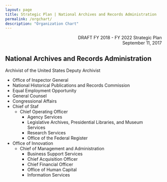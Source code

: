 ```yaml
---
layout: page
title: Strategic Plan | National Archives and Records Administration
permalink: /orgchart/
description: "Organization Chart"
---
```

<p style='text-align:right;'>
  DRAFT FY 2018 - FY 2022 Strategic Plan
  <br>
  September 11, 2017
</p>

## National Archives and Records Administration

Archivist of the United States Deputy Archivist
* Office of Inspector General
* National Historical Publications and Records Commission
* Equal Employment Opportunity
* General Counsel
* Congressional Affairs
* Chief of Staf
  * Chief Operating Officer
    * Agency Services
    * Legislative Archives, Presidential Libraries, and Museum Services
    * Research Services
    * Office of the Federal Register
* Office of Innovation
  * Chief of Management and Administration
    * Business Support Services
    * Chief Acquisition Officer
    * Chief Financial Officer
    * Office of Human Capital
    * Information Services
